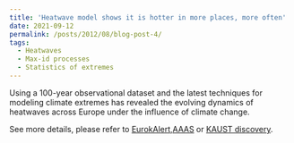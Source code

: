 ```yaml
---
title: 'Heatwave model shows it is hotter in more places, more often'
date: 2021-09-12
permalink: /posts/2012/08/blog-post-4/
tags:
  - Heatwaves
  - Max-id processes
  - Statistics of extremes
---
```


Using a 100-year observational dataset and the latest techniques for modeling climate extremes has revealed the evolving dynamics of heatwaves across Europe under the influence of climate change.

See more details, please refer to   [EurokAlert,AAAS](https://www.eurekalert.org/news-releases/928183) or [KAUST discovery](https://discovery.kaust.edu.sa/en/article/1170/heatwave-model-shows-it-is-hotter-in-more-places,-more-often).